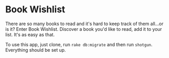 # Book Wishlist

There are so many books to read and it's hard to keep track of them all...or is it? Enter Book Wishlist. Discover a book you'd like to read, add it to your list. It's as easy as that.

To use this app, just clone, run `rake db:migrate` and then run `shotgun`. Everything should be set up.